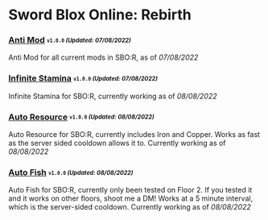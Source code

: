 # Sword Blox Online: Rebirth

### [Anti Mod](/Scripts/antimod.lua) <sub><sup>`v1.0.0` *(Updated: 07/08/2022)*</sup></sub>
Anti Mod for all current mods in SBO:R, as of *07/08/2022*

### [Infinite Stamina](/Scripts/infinitestamina.lua) <sub><sup>`v1.0.0` *(Updated: 07/08/2022)*</sup></sub>
Infinite Stamina for SBO:R, currently working as of *08/08/2022*

### [Auto Resource](/Scripts/autoresource.lua) <sub><sup>`v1.0.0` *(Updated: 08/08/2022)*</sup></sub>
Auto Resource for SBO:R, currently includes Iron and Copper. Works as fast as the server sided cooldown allows it to. Currently working as of *08/08/2022*

### [Auto Fish](/Scripts/autofish.lua) <sub><sup>`v1.0.0` *(Updated: 08/08/2022)*</sup></sub>
Auto Fish for SBO:R, currently only been tested on Floor 2. If you tested it and it works on other floors, shoot me a DM! Works at a 5 minute interval, which is the server-sided cooldown. Currently working as of *08/08/2022*
